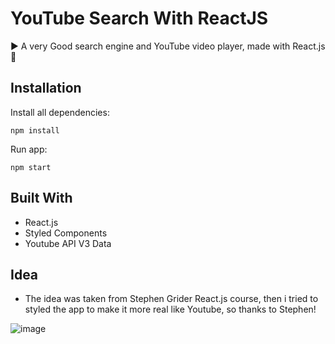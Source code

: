 # YouTube Search With ReactJS

▶️ A very Good search engine and YouTube video player, made with React.js 🎥


## Installation

Install all dependencies:

```
npm install
```

Run app:

```
npm start
```

## Built With

* React.js
* Styled Components
* Youtube API V3 Data
## Idea

* The idea was taken from Stephen Grider React.js course, then i tried to styled the app to make it more real like Youtube, so thanks to Stephen! 

![image](https://user-images.githubusercontent.com/96800858/185126099-546337d3-5b76-4d34-89aa-b8049742a03b.png)
